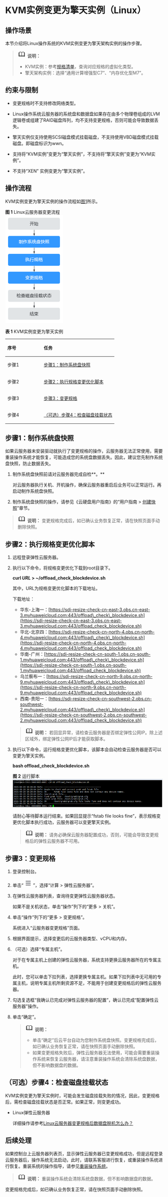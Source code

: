 # KVM实例变更为擎天实例（Linux）<a name="ecs_03_0179"></a>

## 操作场景<a name="section925916342463"></a>

本节介绍将Linux操作系统的KVM实例变更为擎天架构实例的操作步骤。

>![](public_sys-resources/icon-note.gif) **说明：** 
>-   KVM实例：参考[规格清单](https://support.huaweicloud.com/productdesc-ecs/zh-cn_topic_0159822360.html)，查询对应规格的虚拟化类型。
>-   擎天架构实例：选择“通用计算增强型C7”、“内存优化型M7”。

## 约束与限制<a name="section156669511419"></a>

-   变更规格时不支持修改网络类型。
-   Linux操作系统云服务器的系统盘和数据盘如果存在由多个物理卷组成的LVM逻辑卷或组建了RAID磁盘阵列，均不支持变更规格，否则可能会导致数据丢失。

-   擎天实例仅支持使用SCSI磁盘模式挂载磁盘，不支持使用VBD磁盘模式挂载磁盘。即磁盘标识为wwn。
-   支持将“KVM实例”变更为“擎天实例”，不支持将“擎天实例”变更为“KVM实例”。
-   不支持“XEN” 实例变更为“擎天实例”。

## 操作流程<a name="section565123943212"></a>

KVM实例变更为擎天实例的操作流程如[图1](#fig10268287430)所示。

**图 1**  Linux云服务器变更流程<a name="fig10268287430"></a>  
![](figures/Linux云服务器变更流程.png "Linux云服务器变更流程")

**表 1**  KVM实例变更为擎天实例

<a name="table53651941115913"></a>
<table><thead align="left"><tr id="row183651341145918"><th class="cellrowborder" valign="top" width="33.29%" id="mcps1.2.3.1.1"><p id="p8365144115919"><a name="p8365144115919"></a><a name="p8365144115919"></a>序号</p>
</th>
<th class="cellrowborder" valign="top" width="66.71000000000001%" id="mcps1.2.3.1.2"><p id="p4365124113595"><a name="p4365124113595"></a><a name="p4365124113595"></a>任务</p>
</th>
</tr>
</thead>
<tbody><tr id="row19366941115915"><td class="cellrowborder" valign="top" width="33.29%" headers="mcps1.2.3.1.1 "><p id="p1242122753517"><a name="p1242122753517"></a><a name="p1242122753517"></a>步骤1</p>
</td>
<td class="cellrowborder" valign="top" width="66.71000000000001%" headers="mcps1.2.3.1.2 "><p id="p1542162717357"><a name="p1542162717357"></a><a name="p1542162717357"></a><a href="#section3197492350">步骤1：制作系统盘快照</a></p>
</td>
</tr>
<tr id="row18696165154411"><td class="cellrowborder" valign="top" width="33.29%" headers="mcps1.2.3.1.1 "><p id="p103202566448"><a name="p103202566448"></a><a name="p103202566448"></a>步骤2</p>
</td>
<td class="cellrowborder" valign="top" width="66.71000000000001%" headers="mcps1.2.3.1.2 "><p id="p569695119445"><a name="p569695119445"></a><a name="p569695119445"></a><a href="#section69761823194217">步骤2：执行规格变更优化脚本</a></p>
</td>
</tr>
<tr id="row1136644155912"><td class="cellrowborder" valign="top" width="33.29%" headers="mcps1.2.3.1.1 "><p id="ecs_03_0161_p236624118593"><a name="ecs_03_0161_p236624118593"></a><a name="ecs_03_0161_p236624118593"></a>步骤3</p>
</td>
<td class="cellrowborder" valign="top" width="66.71000000000001%" headers="mcps1.2.3.1.2 "><p id="ecs_03_0161_p12366104118596"><a name="ecs_03_0161_p12366104118596"></a><a name="ecs_03_0161_p12366104118596"></a><a href="#section1815152131917">步骤3：变更规格</a></p>
</td>
</tr>
<tr id="row03661441165910"><td class="cellrowborder" valign="top" width="33.29%" headers="mcps1.2.3.1.1 "><p id="ecs_03_0161_p93661441145912"><a name="ecs_03_0161_p93661441145912"></a><a name="ecs_03_0161_p93661441145912"></a>步骤4</p>
</td>
<td class="cellrowborder" valign="top" width="66.71000000000001%" headers="mcps1.2.3.1.2 "><p id="ecs_03_0161_p123666411590"><a name="ecs_03_0161_p123666411590"></a><a name="ecs_03_0161_p123666411590"></a><a href="#section2625525131519">（可选）步骤4：检查磁盘挂载状态</a></p>
</td>
</tr>
</tbody>
</table>

## 步骤1：制作系统盘快照<a name="section3197492350"></a>

如果云服务器未安装驱动就执行了变更规格的操作，云服务器无法正常使用，需要重装操作系统才能恢复，可能造成您的系统盘数据丢失。因此，建议您先制作系统盘快照，防止数据丢失。

1.  制作系统盘快照前请对云服务器完成自检**。**

    对云服务器执行关机、开机操作，确保云服务器重启后业务可以正常运行。再启动制作系统盘快照。

2.  制作系统盘快照的操作，请参见《云硬盘用户指南》的“用户指南 \>  [创建快照](https://support.huaweicloud.com/usermanual-evs/zh-cn_topic_0066615262.html)”章节。

>![](public_sys-resources/icon-note.gif) **说明：** 
>变更规格完成后，如已确认业务恢复正常，请在快照页面手动删除快照。

## 步骤2：执行规格变更优化脚本<a name="section69761823194217"></a>

1.  远程登录弹性云服务器。
2.  执行以下命令，将规格变更优化下载到root目录下。

    **curl  _URL_  \> \~/offload\_check\_blockdevice.sh**

    其中，URL为规格变更优化脚本的下载地址。

    下载地址：

    -   华东-上海一：[https://sdi-resize-check-cn-east-3.obs.cn-east-3.myhuaweicloud.com:443/offload\_check\_blockdevice.sh](https://sdi-resize-check-cn-east-3.obs.cn-east-3.myhuaweicloud.com:443/offload_check_blockdevice.sh)
    -   华北-北京四：[https://sdi-resize-check-cn-north-4.obs.cn-north-4.myhuaweicloud.com:443/offload\_check\_blockdevice.sh](https://sdi-resize-check-cn-north-4.obs.cn-north-4.myhuaweicloud.com:443/offload_check_blockdevice.sh)
    -   华南-广州：[https://sdi-resize-check-cn-south-1.obs.cn-south-1.myhuaweicloud.com:443/offload\_check\_blockdevice.sh](https://sdi-resize-check-cn-south-1.obs.cn-south-1.myhuaweicloud.com:443/offload_check_blockdevice.sh)
    -   乌兰察布一：[https://sdi-resize-check-cn-north-9.obs.cn-north-9.myhuaweicloud.com:443/offload\_check\_blockdevice.sh](https://sdi-resize-check-cn-north-9.obs.cn-north-9.myhuaweicloud.com:443/offload_check_blockdevice.sh)
    -   西南-贵阳一：[https://sdi-resize-check-cn-southwest-2.obs.cn-southwest-2.myhuaweicloud.com:443/offload\_check\_blockdevice.sh](https://sdi-resize-check-cn-southwest-2.obs.cn-southwest-2.myhuaweicloud.com:443/offload_check_blockdevice.sh)

    >![](public_sys-resources/icon-note.gif) **说明：** 
    >若回显异常，请检查云服务器是否绑定弹性公网IP。除上述区域外，绑定弹性公网IP后才能获取脚本。

3.  执行以下命令，运行规格变更优化脚本，该脚本会自动检查云服务器是否可以变更为擎天实例。

    **bash offload\_check\_blockdevice.sh**

    **图 2**  运行脚本<a name="fig12977105264911"></a>  
    ![](figures/运行脚本-12.png "运行脚本-12")

    请耐心等待脚本运行结束。如果回显提示“fstab file looks fine”，表示规格变更优化脚本执行成功，云服务器可以变更擎天实例。

    >![](public_sys-resources/icon-note.gif) **说明：** 
    >请务必确保云服务器配置成功，否则，可能会导致变更规格后的弹性云服务器不可用。


## 步骤3：变更规格<a name="section1815152131917"></a>

1.  登录控制台。
2.  单击“![](figures/service-list.jpg)”，选择“计算 \> 弹性云服务器”。
3.  在弹性云服务器列表，查询待变更弹性云服务器状态。

    如果不是关机状态，单击“操作”列下的“更多 \> 关机”。

4.  单击“操作”列下的“更多 \> 变更规格”。

    系统进入“云服务器变更规格”页面。

5.  根据界面提示，选择变更后的云服务器类型、vCPU和内存。
6.  （可选）选择“专属主机”。

    对于在专属主机上创建的弹性云服务器，系统支持更换云服务器所在的专属主机。

    此时，您可以单击下拉列表，选择更换专属主机。如果下拉列表中无可用的专属主机，说明专属主机所剩资源不足，不能用于创建变更规格后的弹性云服务器。

7.  勾选复选框“我确认已完成对弹性云服务器的配置”，确认已完成“配置弹性云服务器”操作。
8.  单击“确定”。

    >![](public_sys-resources/icon-note.gif) **说明：** 
    >-   单击“确定”后云平台自动为您制作系统盘快照。变更规格完成后，如已确认业务恢复正常，请在快照页面手动删除快照。
    >-   如果变更规格失败后，弹性云服务器无法使用，可能会需要重装操作系统来恢复云服务器，请注意重装操作系统会清除系统盘数据，但不影响数据盘的数据。


## （可选）步骤4：检查磁盘挂载状态<a name="section2625525131519"></a>

KVM实例变更为擎天实例时，可能会发生磁盘挂载失败的情况，因此，变更规格后，需检查磁盘挂载状态是否正常。如果正常，则变更成功。

-   Linux弹性云服务器

    详细操作请参考[Linux云服务器变更规格后数据盘脱机怎么办？](https://support.huaweicloud.com/ecs_faq/ecs_faq_0619.html)


## 后续处理<a name="section7460163511720"></a>

如果控制台上云服务器列表页，显示弹性云服务器已变更规格成功，但是远程登录云服务器后，操作系统无法启动，此时，请联系客服进行恢复，或重装操作系统进行恢复。重装系统的操作指导，请参见[重装操作系统](重装操作系统.md)。

>![](public_sys-resources/icon-note.gif) **说明：** 
>重装操作系统会清除系统盘数据，但不影响数据盘的数据。

变更规格完成后，如已确认业务恢复正常，请在快照页面手动删除快照。

